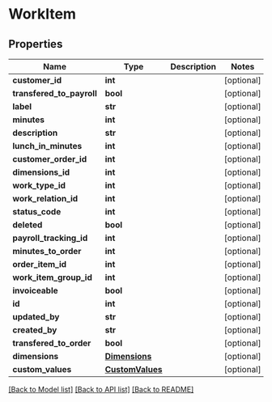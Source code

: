 # WorkItem

## Properties
Name | Type | Description | Notes
------------ | ------------- | ------------- | -------------
**customer_id** | **int** |  | [optional] 
**transfered_to_payroll** | **bool** |  | [optional] 
**label** | **str** |  | [optional] 
**minutes** | **int** |  | [optional] 
**description** | **str** |  | [optional] 
**lunch_in_minutes** | **int** |  | [optional] 
**customer_order_id** | **int** |  | [optional] 
**dimensions_id** | **int** |  | [optional] 
**work_type_id** | **int** |  | [optional] 
**work_relation_id** | **int** |  | [optional] 
**status_code** | **int** |  | [optional] 
**deleted** | **bool** |  | [optional] 
**payroll_tracking_id** | **int** |  | [optional] 
**minutes_to_order** | **int** |  | [optional] 
**order_item_id** | **int** |  | [optional] 
**work_item_group_id** | **int** |  | [optional] 
**invoiceable** | **bool** |  | [optional] 
**id** | **int** |  | [optional] 
**updated_by** | **str** |  | [optional] 
**created_by** | **str** |  | [optional] 
**transfered_to_order** | **bool** |  | [optional] 
**dimensions** | [**Dimensions**](Dimensions.md) |  | [optional] 
**custom_values** | [**CustomValues**](CustomValues.md) |  | [optional] 

[[Back to Model list]](../README.md#documentation-for-models) [[Back to API list]](../README.md#documentation-for-api-endpoints) [[Back to README]](../README.md)

